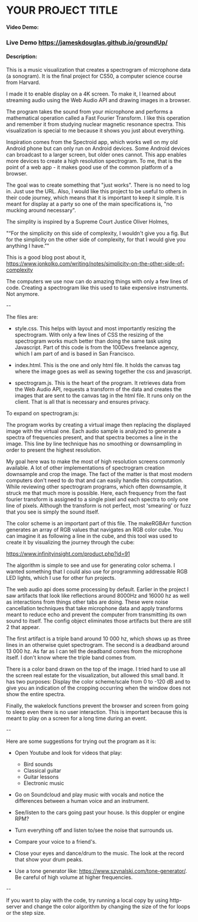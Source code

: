 # YOUR PROJECT TITLE
#### Video Demo:  
### Live Demo https://jameskdouglas.github.io/groundUp/
#### Description:

This is a music visualization that creates a spectrogram of microphone data (a sonogram). It is the final project for CS50, a computer science course from Harvard. 

I made it to enable display on a 4K screen. To make it, I learned about streaming audio using the Web Audio API and drawing images in a browser. 

The program takes the sound from your microphone and performs a mathematical operation called a Fast Fourier Transform. I like this operation and remember it from studying nuclear magnetic resonance spectra. This visualization is special to me because it shows you just about everything. 

Inspiration comes from the Spectroid app, which works well on my old Android phone but can only run on Android devices. Some Android devices can broadcast to a larger screen, but older ones cannot. This app enables more devices to create a high resolution spectrogram. To me, that is the point of a web app - it makes good use of the common platform of a browser.

The goal was to create something that "just works". There is no need to log in. Just use the URL. Also, I would like this project to be useful to others in their code journey, which means that it is important to keep it simple. It is meant for display at a party so one of the main specifications is, "no mucking around necessary".

The simplity is inspired by a Supreme Court Justice Oliver Holmes,

"“For the simplicity on this side of complexity, I wouldn't give you a fig. But for the simplicity on the other side of complexity, for that I would give you anything I have.”"

This is a good blog post about it,
https://www.jonkolko.com/writing/notes/simplicity-on-the-other-side-of-complexity

The computers we use now can do amazing things with only a few lines of code. Creating a spectrogram like this used to take expensive instruments. Not anymore.

--

The files are:
- style.css. This helps with layout and most importantly resizing the spectrogram. With only a few lines of CSS the resizing of the spectrogram works much better than doing the same task using Javascript. Part of this code is from the 100Devs freelance agency, which I am part of and is based in San Francisco.

- index.html. This is the one and only html file. It holds the canvas tag where the image goes as well as sewing together the css and javascript.

- spectrogram.js. This is the heart of the program. It retrieves data from the Web Audio API, requests a transform of the data and creates the images that are sent to the canvas tag in the html file. It runs only on the client. That is all that is necessary and ensures privacy.

To expand on spectrogram.js:

The program works by creating a virtual image then replacing the displayed image with the virtual one. Each audio sample is analyzed to generate a spectra of frequencies present, and that spectra becomes a line in the image. This line by line technique has no smoothing or downsampling in order to present the highest resolution. 

My goal here was to make the most of high resolution screens commonly available. A lot of other implementations of spectrogram creation downsample and crop the image. The fact of the matter is that most modern computers don't need to do that and can easily handle this computation. While reviewing other spectrogram programs, which often downsample, it struck me that much more is possible. Here, each frequency from the fast fourier transform is assigned to a single pixel and each spectra to only one line of pixels. Although the transform is not perfect, most 'smearing' or fuzz that you see is simply the sound itself.

The color scheme is an important part of this file. The makeRGBArr function generates an array of RGB values that navigates an RGB color cube. You can imagine it as following a line in the cube, and this tool was used to create it by visualizing the journey through the cube:

https://www.infinityinsight.com/product.php?id=91

The algorithm is simple to see and use for generating color schema. I wanted something that I could also use for programming addressable RGB LED lights, which I use for other fun projects. 

The web audio api does some processing by default. Earlier in the project I saw artifacts that look like reflections around 8000Hz and 16000 hz as well as interactions from things other tabs are doing. These were noise cancellation techniques that take microphone data and apply transforms meant to reduce echo and prevent the computer from transmitting its own sound to itself. The config object eliminates those artifacts but there are still 2 that appear. 

The first artifact is a triple band around 10 000 hz, which shows up as three lines in an otherwise quiet spectrogram. The second is a deadband around 13 000 hz. As far as I can tell the deadband comes from the microphone itself. I don't know where the triple band comes from. 

There is a color band drawn on the top of the image. I tried hard to use all the screen real estate for the visualization, but allowed this small band. It has two purposes: Display the color scheme/scale from 0 to -120 dB and to give you an indication of the cropping occurring when the window does not show the entire spectra.

Finally, the wakelock functions prevent the browser and screen from going to sleep even there is no user interaction. This is important because this is meant to play on a screen for a long time during an event.

--

Here are some suggestions for trying out the program as it is:

- Open Youtube and look for videos that play:
    - Bird sounds
    - Classical guitar
    - Guitar lessons 
    - Electronic music

- Go on Soundcloud and play music with vocals and notice the differences between a human voice and an instrument.  

- See/listen to the cars going past your house. Is this doppler or engine RPM?

- Turn everything off and listen to/see the noise that surrounds us.

- Compare your voice to a friend's.

- Close your eyes and dance/drum to the music. The look at the record that show your drum peaks. 

- Use a tone generator like: https://www.szynalski.com/tone-generator/. Be careful of high volume at higher frequencies.

--

If you want to play with the code, try running a local copy by using http-server and change the color algorithm by changing the size of the for loops or the step size.
